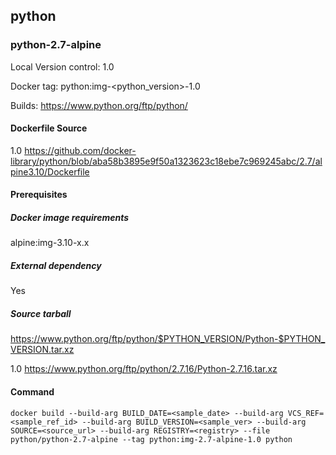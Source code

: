 ## python
### python-2.7-alpine
Local Version control: 1.0

Docker tag: python:img-<python_version>-1.0

Builds: https://www.python.org/ftp/python/

#### Dockerfile Source
1.0 https://github.com/docker-library/python/blob/aba58b3895e9f50a1323623c18ebe7c969245abc/2.7/alpine3.10/Dockerfile

#### Prerequisites
##### Docker image requirements
alpine:img-3.10-x.x

##### External dependency
Yes

##### Source tarball
https://www.python.org/ftp/python/$PYTHON_VERSION/Python-$PYTHON_VERSION.tar.xz

1.0 https://www.python.org/ftp/python/2.7.16/Python-2.7.16.tar.xz

#### Command
`docker build --build-arg BUILD_DATE=<sample_date> --build-arg VCS_REF=<sample_ref_id> --build-arg BUILD_VERSION=<sample_ver> --build-arg SOURCE=<source_url> --build-arg REGISTRY=<registry> --file python/python-2.7-alpine --tag python:img-2.7-alpine-1.0 python`